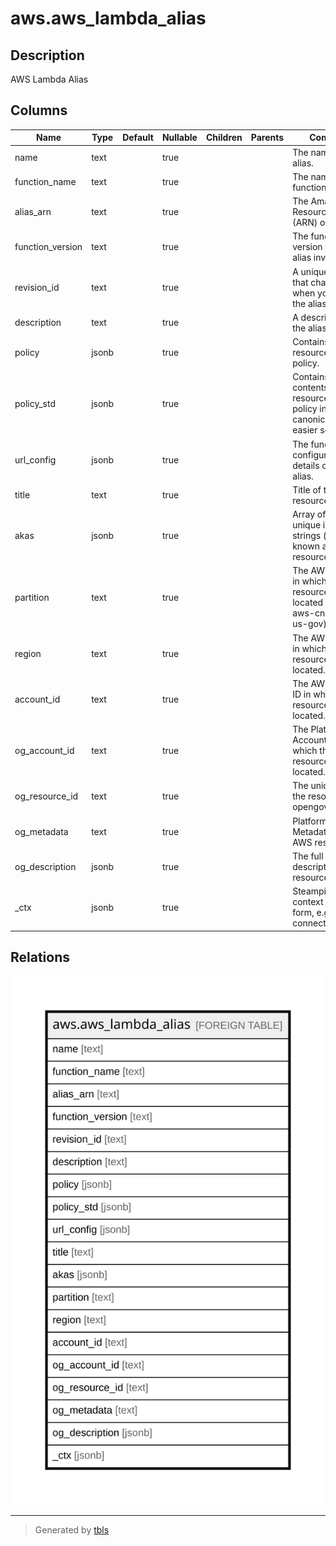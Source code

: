 # aws.aws_lambda_alias

## Description

AWS Lambda Alias

## Columns

| Name | Type | Default | Nullable | Children | Parents | Comment |
| ---- | ---- | ------- | -------- | -------- | ------- | ------- |
| name | text |  | true |  |  | The name of the alias. |
| function_name | text |  | true |  |  | The name of the function. |
| alias_arn | text |  | true |  |  | The Amazon Resource Name (ARN) of the alias. |
| function_version | text |  | true |  |  | The function version that the alias invokes. |
| revision_id | text |  | true |  |  | A unique identifier that changes when you update the alias. |
| description | text |  | true |  |  | A description of the alias. |
| policy | jsonb |  | true |  |  | Contains the resource-based policy. |
| policy_std | jsonb |  | true |  |  | Contains the contents of the resource-based policy in a canonical form for easier searching. |
| url_config | jsonb |  | true |  |  | The function URL configuration details of the alias. |
| title | text |  | true |  |  | Title of the resource. |
| akas | jsonb |  | true |  |  | Array of globally unique identifier strings (also known as) for the resource. |
| partition | text |  | true |  |  | The AWS partition in which the resource is located (aws, aws-cn, or aws-us-gov). |
| region | text |  | true |  |  | The AWS Region in which the resource is located. |
| account_id | text |  | true |  |  | The AWS Account ID in which the resource is located. |
| og_account_id | text |  | true |  |  | The Platform Account ID in which the resource is located. |
| og_resource_id | text |  | true |  |  | The unique ID of the resource in opengovernance. |
| og_metadata | text |  | true |  |  | Platform Metadata of the AWS resource. |
| og_description | jsonb |  | true |  |  | The full model description of the resource |
| _ctx | jsonb |  | true |  |  | Steampipe context in JSON form, e.g. connection_name. |

## Relations

![er](aws.aws_lambda_alias.svg)

---

> Generated by [tbls](https://github.com/k1LoW/tbls)
